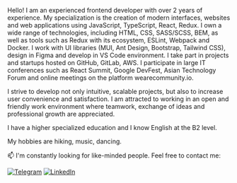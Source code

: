 Hello! I am an  experienced frontend developer with over 2 years of experience. My specialization is the creation of modern interfaces, websites and web applications using JavaScript, TypeScript, React, Redux. I own a wide range of technologies, including HTML, CSS, SASS/SCSS, BEM, as well as tools such as Redux with its ecosystem, ESLint, Webpack and Docker. I work with UI libraries (MUI, Ant Design, Bootstrap, Tailwind CSS), design in Figma and develop in VS Code environment. I take part in projects and startups hosted on GitHub, GitLab, AWS. I participate in large IT conferences such as React Summit, Google DevFest, Asian Technology Forum and online meetings on the platform wearecommunity.io.

I strive to develop not only intuitive, scalable projects, but also to increase user convenience and satisfaction. I am attracted to working in an open and friendly work environment where teamwork, exchange of ideas and professional growth are appreciated.

I have a higher specialized education and I know English at the B2 level.

My hobbies are hiking, music, dancing.

📫 I'm constantly looking for like-minded people. Feel free to contact me:

[![Telegram](https://img.shields.io/badge/-Telegram-111?style=for-the-badge&logo=Telegram&color=linen)](https://t.me/@tgwebdev) [![LinkedIn](https://img.shields.io/badge/-LinkedIn-111?style=for-the-badge&logo=LinkedIn&color=linen&logoColor=dodgerblue)](http://linkedin.com/in/yuriyvyatkin)
